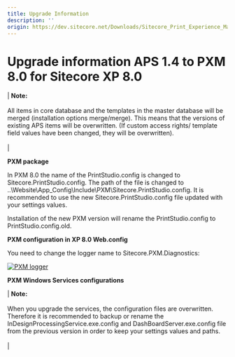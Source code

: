 ```yaml
---
title: Upgrade Information
description: ''
origin: https://dev.sitecore.net/Downloads/Sitecore_Print_Experience_Manager/8_0/Sitecore_Print_Experience_Manager_for_8_0/Upgrade_Information_IW.aspx
---
```


# Upgrade information APS 1.4 to PXM 8.0 for Sitecore XP 8.0

 | **Note:**<br /><br />All items in core database and the templates in the master database will be merged (installation options merge/merge). This means that the versions of existing APS items will be overwritten. (If custom access rights/ template field values have been changed, they will be overwritten).<br /><br /> |

**PXM package**

In PXM 8.0 the name of the PrintStudio.config is changed to Sitecore.PrintStudio.config. The path of the file is changed to ..\Website\App_Config\Include\PXM\Sitecore.PrintStudio.config. It is recommended to use the new Sitecore.PrintStudio.config file updated with your settings values.

Installation of the new PXM version will rename the PrintStudio.config to PrintStudio.config.old.

**PXM configuration in XP 8.0 Web.config**

You need to change the logger name to Sitecore.PXM.Diagnostics:

[![PXM logger](/~/media/4E0FDC4323C74966AEDD009F1A020B2D.ashx?la=en)](/~/media/4E0FDC4323C74966AEDD009F1A020B2D.ashx?la=en)

**PXM Windows Services configurations**

 | **Note:**<br /><br />When you upgrade the services, the configuration files are overwritten. Therefore it is recommended to backup or rename the InDesignProcessingService.exe.config and DashBoardServer.exe.config file from the previous version in order to keep your settings values and paths.<br /><br /> |